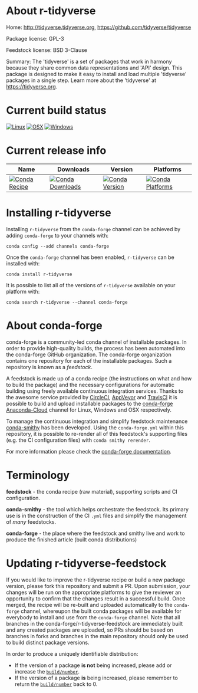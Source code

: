 About r-tidyverse
=================

Home: http://tidyverse.tidyverse.org, https://github.com/tidyverse/tidyverse

Package license: GPL-3

Feedstock license: BSD 3-Clause

Summary: The 'tidyverse' is a set of packages that work in harmony because they share common data representations and 'API' design. This package is designed to make it easy to install and load multiple 'tidyverse' packages in a single step. Learn more about the 'tidyverse' at <https://tidyverse.org>.



Current build status
====================

[![Linux](https://img.shields.io/circleci/project/github/conda-forge/r-tidyverse-feedstock/master.svg?label=Linux)](https://circleci.com/gh/conda-forge/r-tidyverse-feedstock)
[![OSX](https://img.shields.io/travis/conda-forge/r-tidyverse-feedstock/master.svg?label=macOS)](https://travis-ci.org/conda-forge/r-tidyverse-feedstock)
[![Windows](https://img.shields.io/appveyor/ci/conda-forge/r-tidyverse-feedstock/master.svg?label=Windows)](https://ci.appveyor.com/project/conda-forge/r-tidyverse-feedstock/branch/master)

Current release info
====================

| Name | Downloads | Version | Platforms |
| --- | --- | --- | --- |
| [![Conda Recipe](https://img.shields.io/badge/recipe-r--tidyverse-green.svg)](https://anaconda.org/conda-forge/r-tidyverse) | [![Conda Downloads](https://img.shields.io/conda/dn/conda-forge/r-tidyverse.svg)](https://anaconda.org/conda-forge/r-tidyverse) | [![Conda Version](https://img.shields.io/conda/vn/conda-forge/r-tidyverse.svg)](https://anaconda.org/conda-forge/r-tidyverse) | [![Conda Platforms](https://img.shields.io/conda/pn/conda-forge/r-tidyverse.svg)](https://anaconda.org/conda-forge/r-tidyverse) |

Installing r-tidyverse
======================

Installing `r-tidyverse` from the `conda-forge` channel can be achieved by adding `conda-forge` to your channels with:

```
conda config --add channels conda-forge
```

Once the `conda-forge` channel has been enabled, `r-tidyverse` can be installed with:

```
conda install r-tidyverse
```

It is possible to list all of the versions of `r-tidyverse` available on your platform with:

```
conda search r-tidyverse --channel conda-forge
```


About conda-forge
=================

conda-forge is a community-led conda channel of installable packages.
In order to provide high-quality builds, the process has been automated into the
conda-forge GitHub organization. The conda-forge organization contains one repository
for each of the installable packages. Such a repository is known as a *feedstock*.

A feedstock is made up of a conda recipe (the instructions on what and how to build
the package) and the necessary configurations for automatic building using freely
available continuous integration services. Thanks to the awesome service provided by
[CircleCI](https://circleci.com/), [AppVeyor](https://www.appveyor.com/)
and [TravisCI](https://travis-ci.org/) it is possible to build and upload installable
packages to the [conda-forge](https://anaconda.org/conda-forge)
[Anaconda-Cloud](https://anaconda.org/) channel for Linux, Windows and OSX respectively.

To manage the continuous integration and simplify feedstock maintenance
[conda-smithy](https://github.com/conda-forge/conda-smithy) has been developed.
Using the ``conda-forge.yml`` within this repository, it is possible to re-render all of
this feedstock's supporting files (e.g. the CI configuration files) with ``conda smithy rerender``.

For more information please check the [conda-forge documentation](https://conda-forge.org/docs/).

Terminology
===========

**feedstock** - the conda recipe (raw material), supporting scripts and CI configuration.

**conda-smithy** - the tool which helps orchestrate the feedstock.
                   Its primary use is in the construction of the CI ``.yml`` files
                   and simplify the management of *many* feedstocks.

**conda-forge** - the place where the feedstock and smithy live and work to
                  produce the finished article (built conda distributions)


Updating r-tidyverse-feedstock
==============================

If you would like to improve the r-tidyverse recipe or build a new
package version, please fork this repository and submit a PR. Upon submission,
your changes will be run on the appropriate platforms to give the reviewer an
opportunity to confirm that the changes result in a successful build. Once
merged, the recipe will be re-built and uploaded automatically to the
`conda-forge` channel, whereupon the built conda packages will be available for
everybody to install and use from the `conda-forge` channel.
Note that all branches in the conda-forge/r-tidyverse-feedstock are
immediately built and any created packages are uploaded, so PRs should be based
on branches in forks and branches in the main repository should only be used to
build distinct package versions.

In order to produce a uniquely identifiable distribution:
 * If the version of a package **is not** being increased, please add or increase
   the [``build/number``](https://conda.io/docs/user-guide/tasks/build-packages/define-metadata.html#build-number-and-string).
 * If the version of a package **is** being increased, please remember to return
   the [``build/number``](https://conda.io/docs/user-guide/tasks/build-packages/define-metadata.html#build-number-and-string)
   back to 0.
